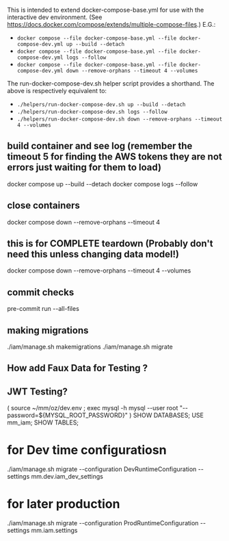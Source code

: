  This is intended to extend docker-compose-base.yml for use with the interactive dev
 environment. (See <https://docs.docker.com/compose/extends/multiple-compose-files>.)
 E.G.:

   * ``docker compose --file docker-compose-base.yml --file docker-compose-dev.yml up
     --build --detach``
   * ``docker compose --file docker-compose-base.yml --file docker-compose-dev.yml logs
     --follow``
   * ``docker compose --file docker-compose-base.yml --file docker-compose-dev.yml down
     --remove-orphans --timeout 4 --volumes``

 The run-docker-compose-dev.sh helper script provides a shorthand. The above is
 respectively equivalent to:

   * ``./helpers/run-docker-compose-dev.sh up --build --detach``
   * ``./helpers/run-docker-compose-dev.sh logs --follow``
   * ``./helpers/run-docker-compose-dev.sh down --remove-orphans --timeout 4 --volumes``


## build container and see log (remember the timeout 5 for finding the AWS tokens they are not errors just waiting for them to load)
docker compose up --build --detach
docker compose logs --follow

## close containers
docker compose down --remove-orphans --timeout 4

## this is for COMPLETE teardown (Probably don't need this unless changing data model!)
docker compose down --remove-orphans --timeout 4 --volumes

## commit checks
pre-commit run --all-files

## making migrations
./iam/manage.sh makemigrations
./iam/manage.sh migrate

## How add Faux Data for Testing ?


## JWT Testing?

<!-- ./iam/manage.sh loaddata ./iam/initial_data.json

DJANGO_CONFIGURATION=DevRuntimeConfiguration ./iam/manage.sh migrate

PYTHONPATH="${HOME}/mm/oz/py" python ./iam/manage.py makemigrations
AWS_ENDPOINT_URL= ./iam/manage.sh makemigrations -->


( source ~/mm/oz/dev.env ; exec mysql -h mysql --user root "--password=${MYSQL_ROOT_PASSWORD}" )
SHOW DATABASES; USE mm_iam; SHOW TABLES;


# for Dev time configuratiosn
./iam/manage.sh migrate --configuration DevRuntimeConfiguration --settings mm.dev.iam_dev_settings


# for later production
./iam/manage.sh migrate --configuration ProdRuntimeConfiguration --settings mm.iam.settings
